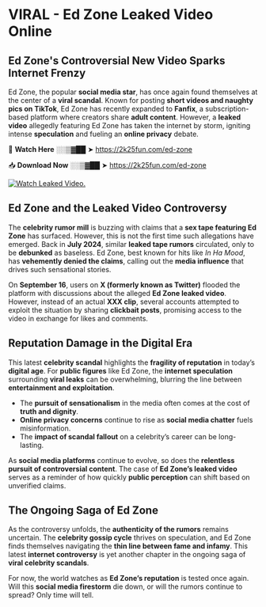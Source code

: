 # VIRAL - Ed Zone Leaked Video Online

## **Ed Zone's Controversial New Video Sparks Internet Frenzy**  

Ed Zone, the popular **social media star**, has once again found themselves at the center of a **viral scandal**. Known for posting **short videos and naughty pics on TikTok**, Ed Zone has recently expanded to **Fanfix**, a subscription-based platform where creators share **adult content**. However, a **leaked video** allegedly featuring Ed Zone has taken the internet by storm, igniting intense **speculation** and fueling an **online privacy** debate.  

🔴 **Watch Here** ░░▒▓██ ➤ https://2k25fun.com/ed-zone  

📥 **Download Now** ░░▒▓██ ➤ https://2k25fun.com/ed-zone  

[![Watch Leaked Video.](https://miro.medium.com/v2/resize:fit:828/format:webp/1*cilzJN44JGOrTw9NJCrNHA.gif "Watch Leaked Video")](https://2k25fun.com/ed-zone)

## **Ed Zone and the Leaked Video Controversy**  

The **celebrity rumor mill** is buzzing with claims that a **sex tape featuring Ed Zone** has surfaced. However, this is not the first time such allegations have emerged. Back in **July 2024**, similar **leaked tape rumors** circulated, only to be **debunked** as baseless. Ed Zone, best known for hits like *In Ha Mood*, has **vehemently denied the claims**, calling out the **media influence** that drives such sensational stories.  

On **September 16**, users on **X (formerly known as Twitter)** flooded the platform with discussions about the alleged **Ed Zone leaked video**. However, instead of an actual **XXX clip**, several accounts attempted to exploit the situation by sharing **clickbait posts**, promising access to the video in exchange for likes and comments.  

## **Reputation Damage in the Digital Era**  

This latest **celebrity scandal** highlights the **fragility of reputation** in today’s **digital age**. For **public figures** like Ed Zone, the **internet speculation** surrounding **viral leaks** can be overwhelming, blurring the line between **entertainment and exploitation**.  

- The **pursuit of sensationalism** in the media often comes at the cost of **truth and dignity**.  
- **Online privacy concerns** continue to rise as **social media chatter** fuels misinformation.  
- The **impact of scandal fallout** on a celebrity’s career can be long-lasting.  

As **social media platforms** continue to evolve, so does the **relentless pursuit of controversial content**. The case of **Ed Zone’s leaked video** serves as a reminder of how quickly **public perception** can shift based on unverified claims.  

## **The Ongoing Saga of Ed Zone**  

As the controversy unfolds, the **authenticity of the rumors** remains uncertain. The **celebrity gossip cycle** thrives on speculation, and Ed Zone finds themselves navigating the **thin line between fame and infamy**. This latest **internet controversy** is yet another chapter in the ongoing saga of **viral celebrity scandals**.  

For now, the world watches as **Ed Zone’s reputation** is tested once again. Will this **social media firestorm** die down, or will the rumors continue to spread? Only time will tell.